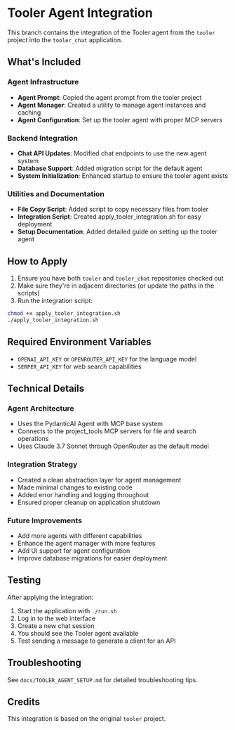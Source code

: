 # Tooler Agent Integration

This branch contains the integration of the Tooler agent from the `tooler` project into the `tooler_chat` application.

## What's Included

### Agent Infrastructure
- **Agent Prompt**: Copied the agent prompt from the tooler project
- **Agent Manager**: Created a utility to manage agent instances and caching
- **Agent Configuration**: Set up the tooler agent with proper MCP servers

### Backend Integration
- **Chat API Updates**: Modified chat endpoints to use the new agent system
- **Database Support**: Added migration script for the default agent
- **System Initialization**: Enhanced startup to ensure the tooler agent exists

### Utilities and Documentation
- **File Copy Script**: Added script to copy necessary files from tooler
- **Integration Script**: Created apply_tooler_integration.sh for easy deployment
- **Setup Documentation**: Added detailed guide on setting up the tooler agent

## How to Apply

1. Ensure you have both `tooler` and `tooler_chat` repositories checked out
2. Make sure they're in adjacent directories (or update the paths in the scripts)
3. Run the integration script:

```bash
chmod +x apply_tooler_integration.sh
./apply_tooler_integration.sh
```

## Required Environment Variables

- `OPENAI_API_KEY` or `OPENROUTER_API_KEY` for the language model
- `SERPER_API_KEY` for web search capabilities

## Technical Details

### Agent Architecture
- Uses the PydanticAI Agent with MCP base system
- Connects to the project_tools MCP servers for file and search operations
- Uses Claude 3.7 Sonnet through OpenRouter as the default model

### Integration Strategy
- Created a clean abstraction layer for agent management
- Made minimal changes to existing code
- Added error handling and logging throughout
- Ensured proper cleanup on application shutdown

### Future Improvements
- Add more agents with different capabilities
- Enhance the agent manager with more features
- Add UI support for agent configuration
- Improve database migrations for easier deployment

## Testing

After applying the integration:

1. Start the application with `./run.sh`
2. Log in to the web interface
3. Create a new chat session
4. You should see the Tooler agent available
5. Test sending a message to generate a client for an API

## Troubleshooting

See `docs/TOOLER_AGENT_SETUP.md` for detailed troubleshooting tips.

## Credits

This integration is based on the original `tooler` project.

